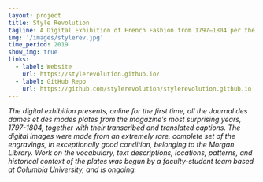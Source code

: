 ```yaml
---
layout: project
title: Style Revolution
tagline: A Digital Exhibition of French Fashion from 1797–1804 per the <i>Journal des Dames et des Modes</i>
img: '/images/stylerev.jpg'
time_period: 2019
show_img: true
links:
  - label: Website
    url: https://stylerevolution.github.io/
  - label: GitHub Repo
    url: https://github.com/stylerevolution/stylerevolution.github.io
---
```


*The digital exhibition presents, online for the first time, all the Journal des dames et des modes plates from the magazine’s most surprising years, 1797-1804, together with their transcribed and translated captions. The digital images were made from an extremely rare, complete set of the engravings, in exceptionally good condition, belonging to the Morgan Library. Work on the vocabulary, text descriptions, locations, patterns, and historical context of the plates was begun by a faculty-student team based at Columbia University, and is ongoing.*